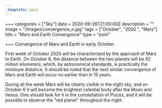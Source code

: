 ```yaml
---
_template: post
---
```



+++
categories = ["Sky"]
date = 2020-09-26T21:00:00Z
description = ""
image = "/images/convergence_n.jpg"
tags = ["October", "2020 ", "Mars"]
title = "Mars and Earth Convergence"
type = "post"

+++
Convergence of Mars and Earth in early October.  
  
First week of October 2020 will be characterized by the approach of Mars to Earth. On October 6, the distance between the two planets will be 62 million kilometers, which, by astronomical standards, is practically the minimum distance. It should be noted that the next similar convergence of Mars and Earth will occur no earlier than in 15 years.  
  
During all the week Mars will be clearly visible in the night sky, and on October 6 it will become the brightest celestial body after the Moon and Venus. One should look for it in the constellation of Pisces, and it will be possible to observe the "red planet" throughout the night.

